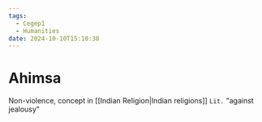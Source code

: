 ```yaml
---
tags:
  - Cegep1
  - Humanities
date: 2024-10-10T15:10:38
---
```


# Ahimsa

Non-violence, concept in [[Indian Religion|Indian religions]]
`Lit.` "against jealousy"